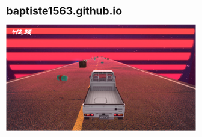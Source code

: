 # baptiste1563.github.io

![alt text](https://github.com/baptiste1563/baptiste1563.github.io/blob/main/ressource/images/NeedForForzaTurismo_play.png?raw=true)
